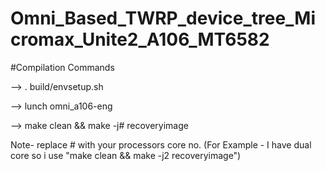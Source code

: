 # Omni_Based_TWRP_device_tree_Micromax_Unite2_A106_MT6582

#Compilation Commands

--> . build/envsetup.sh

--> lunch omni_a106-eng

--> make clean && make -j# recoveryimage

Note- replace # with your processors core no. (For Example - I have dual core so i use "make clean && make -j2 recoveryimage")
